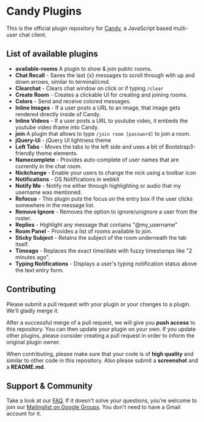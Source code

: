 # Candy Plugins

This is the official plugin repository for [Candy](http://candy-chat.github.com/candy), a JavaScript based multi-user chat client.

## List of available plugins
* __available-rooms__ A plugin to show & join public rooms.
* __Chat Recall__ - Saves the last {x} messages to scroll through with up and down arrows, similar to terminal/cmd.
* __Clearchat__ - Clears chat window on click or if typing `/clear`
* __Create Room__ - Creates a clickable UI for creating and joining rooms.
* __Colors__ - Send and receive colored messages.
* __Inline Images__ - If a user posts a URL to an image, that image gets rendered directly inside of Candy.
* __Inline Videos__ - If a user posts a URL to youtube video, it embeds the youtube video iframe into Candy.
* __join__ A plugin that allows to type `/join room [password]` to join a room.
* __jQuery-Ui__ - jQuery UI lightness theme
* __Left Tabs__ - Moves the tabs to the left side and uses a bit of Bootstrap3-friendly theme elements.
* __Namecomplete__ - Provides auto-complete of user names that are currently in the chat room.
* __Nickchange__ - Enable your users to change the nick using a toolbar icon
* __Notifications__ - OS Notifications in webkit
* __Notify Me__ - Notify me either through highlighting or audio that my username was mentioned.
* __Refocus__ - This plugin puts the focus on the entry box if the user clicks somewhere in the message list.
* __Remove Ignore__ - Removes the option to ignore/unignore a user from the roster.
* __Replies__ - Highlight any message that contains "@my_username"
* __Room Panel__ - Provides a list of rooms available to join.
* __Sticky Subject__ - Retains the subject of the room underneath the tab itself.
* __Timeago__ - Replaces the exact time/date with fuzzy timestamps like "2 minutes ago".
* __Typing Notifications__ - Displays a user's typing notification status above the text entry form.

## Contributing
Please submit a pull request with your plugin or your changes to a plugin. We'll gladly merge it.

After a successful merge of a pull request, we will give you **push access** to this repository. You can then update your plugin on your own. If you update other plugins, please consider creating a pull request in order to inform the original plugin owner.

When contributing, please make sure that your code is of **high quality** and similar to other code in this repository. Also please submit a **screenshot** and a **README.md**.

## Support & Community
Take a look at our [FAQ](https://github.com/candy-chat/candy/wiki/Frequently-Asked-Questions). If it doesn't solve your questions, you're welcome to join our [Mailinglist on Google Groups](http://groups.google.com/group/candy-chat).
You don't need to have a Gmail account for it.

